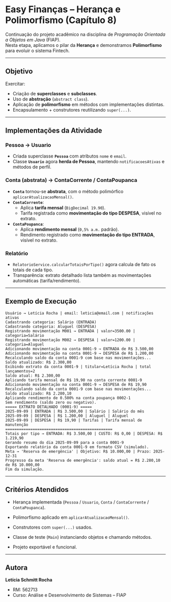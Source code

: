 # Easy Finanças – Herança e Polimorfismo (Capítulo 8)

Continuação do projeto acadêmico na disciplina de *Programação Orientada a Objetos em Java* (FIAP).  
Nesta etapa, aplicamos o pilar da **Herança** e demonstramos **Polimorfismo** para evoluir o sistema Fintech.

---

## Objetivo

Exercitar:

* Criação de **superclasses** e **subclasses**.
* Uso de **abstração** (`abstract class`).
* Aplicação de **polimorfismo** em métodos com implementações distintas.
* Encapsulamento + construtores reutilizando `super(...)`.

---

## Implementações da Atividade

### Pessoa → Usuario
* Criada superclasse **`Pessoa`** com atributos `nome` e `email`.
* Classe **`Usuario`** agora **herda de Pessoa**, mantendo `notificacoesAtivas` e métodos de perfil.

### Conta (abstrata) → ContaCorrente / ContaPoupanca
* **`Conta`** tornou-se **abstrata**, com o método polimórfico `aplicarAtualizacaoMensal()`.
* **`ContaCorrente`**:
  * Aplica **tarifa mensal** (`BigDecimal 19.90`).
  * Tarifa registrada como **movimentação do tipo DESPESA**, visível no extrato.
* **`ContaPoupanca`**:
  * Aplica **rendimento mensal** (`0,5% a.m.` padrão).
  * Rendimento registrado como **movimentação do tipo ENTRADA**, visível no extrato.

### Relatório
* `RelatorioService.calcularTotaisPorTipo()` agora calcula de fato os totais de cada tipo.
* Transparência: extrato detalhado lista também as movimentações automáticas (tarifa/rendimento).

---

## Exemplo de Execução
```
Usuário → Letícia Rocha | email: leticia@email.com | notificações ativas
Cadastrando categoria: Salário (ENTRADA)
Cadastrando categoria: Aluguel (DESPESA)
Registrando movimentação M001 → ENTRADA | valor=3500.00 | categoria=Salário
Registrando movimentação M002 → DESPESA | valor=1200.00 | categoria=Aluguel
Adicionando movimentação na conta 0001-9 → ENTRADA de R$ 3.500,00
Adicionando movimentação na conta 0001-9 → DESPESA de R$ 1.200,00
Recalculando saldo da conta 0001-9 com base nas movimentações...
Saldo atualizado: R$ 2.300,00
Exibindo extrato da conta 0001-9 | titular=Letícia Rocha | total lançamentos=2
Saldo atual: R$ 2.300,00
Aplicando tarifa mensal de R$ 19,90 na conta corrente 0001-9
Adicionando movimentação na conta 0001-9 → DESPESA de R$ 19,90
Recalculando saldo da conta 0001-9 com base nas movimentações...
Saldo atualizado: R$ 2.280,10
Aplicando rendimento de 0.500% na conta poupança 0002-1
Sem rendimento (saldo zero ou negativo).
===== EXTRATO DETALHADO (0001-9) =====
2025-09-09 | ENTRADA | R$ 3.500,00 | Salário | Salário do mês
2025-09-09 | DESPESA | R$ 1.200,00 | Aluguel | Aluguel
2025-09-09 | DESPESA | R$ 19,90 | Tarifas | Tarifa mensal de manutenção
===============================================
Totais por tipo → ENTRADA: R$ 3.500,00 | CUSTO: R$ 0,00 | DESPESA: R$ 1.219,90
Gerando resumo do dia 2025-09-09 para a conta 0001-9
Exportando relatório da conta 0001-9 em formato CSV (simulado).
Meta → 'Reserva de emergência' | Objetivo: R$ 10.000,00 | Prazo: 2025-12-31
Progresso da meta 'Reserva de emergência': saldo atual = R$ 2.280,10 de R$ 10.000,00
Fim da simulação.
```

---

## Critérios Atendidos

* Herança implementada (`Pessoa` / `Usuario`, `Conta` / `ContaCorrente` / `ContaPoupanca`).

* Polimorfismo aplicado em `aplicarAtualizacaoMensal()`.

* Construtores com `super(...)` usados.

* Classe de teste (`Main`) instanciando objetos e chamando métodos.

* Projeto exportável e funcional.  

---

## Autora

**Letícia Schmitt Rocha**  
- RM: 562713
- Curso: Análise e Desenvolvimento de Sistemas – FIAP
